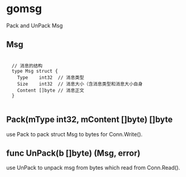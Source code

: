 gomsg
=====

Pack and UnPack Msg

Msg
------

<pre>
  <code>
  // 消息的结构
  type Msg struct {
  	Type    int32  // 消息类型
  	Size    int32  // 消息大小（含消息类型和消息大小自身
  	Content []byte // 消息正文
  }
  </code>
</pre>


Pack(mType int32, mContent []byte) []byte
------------------------------------------

use Pack to pack struct Msg to bytes for Conn.Write().


func UnPack(b []byte) (Msg, error) 
-----------------------------------

use UnPack to unpack msg from bytes which read from Conn.Read().
